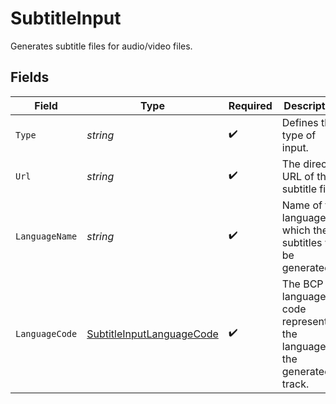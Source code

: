 # SubtitleInput

Generates subtitle files for audio/video files.


## Fields

| Field                                                                             | Type                                                                              | Required                                                                          | Description                                                                       | Example                                                                           |
| --------------------------------------------------------------------------------- | --------------------------------------------------------------------------------- | --------------------------------------------------------------------------------- | --------------------------------------------------------------------------------- | --------------------------------------------------------------------------------- |
| `Type`                                                                            | *string*                                                                          | :heavy_check_mark:                                                                | Defines the type of input.<br/>                                                   | subtitle                                                                          |
| `Url`                                                                             | *string*                                                                          | :heavy_check_mark:                                                                | The direct URL of the subtitle file.                                              | http://commondatastorage.googleapis.com/codeskulptor-assets/sounddogs/thrust.vtt  |
| `LanguageName`                                                                    | *string*                                                                          | :heavy_check_mark:                                                                | Name of the language in which the subtitles will be generated.                    | english                                                                           |
| `LanguageCode`                                                                    | [SubtitleInputLanguageCode](../../Models/Components/SubtitleInputLanguageCode.md) | :heavy_check_mark:                                                                | The BCP 47 language code representing the language of the generated track.<br/>   | en-US                                                                             |